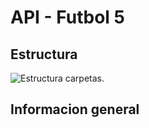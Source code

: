 # API - Futbol 5

## Estructura

  ![Estructura carpetas.](/images/Estructura_carpetas.png "Estructura carpetas.")
## Informacion general

